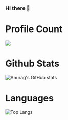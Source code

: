 ### Hi there 👋
# Profile Count
![](https://komarev.com/ghpvc/?username=Rojhon&color=blueviolet)

# Github Stats
![Anurag's GitHub stats](https://github-readme-stats.vercel.app/api?username=Rojhon&show_icons=true&theme=radical)

# Languages
![Top Langs](https://github-readme-stats.vercel.app/api/top-langs/?username=Rojhon&layout=compact&theme=radical)

<!--
**Rojhon/Rojhon** is a ✨ _special_ ✨ repository because its `README.md` (this file) appears on your GitHub profile.

Here are some ideas to get you started:

- 🔭 I’m currently working on ...
- 🌱 I’m currently learning ...
- 👯 I’m looking to collaborate on ...
- 🤔 I’m looking for help with ...
- 💬 Ask me about ...
- 📫 How to reach me: ...
- 😄 Pronouns: ...
- ⚡ Fun fact: ...
-->
